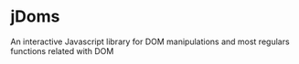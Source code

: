 # jDoms
An interactive Javascript library for DOM manipulations and most regulars functions related with DOM


